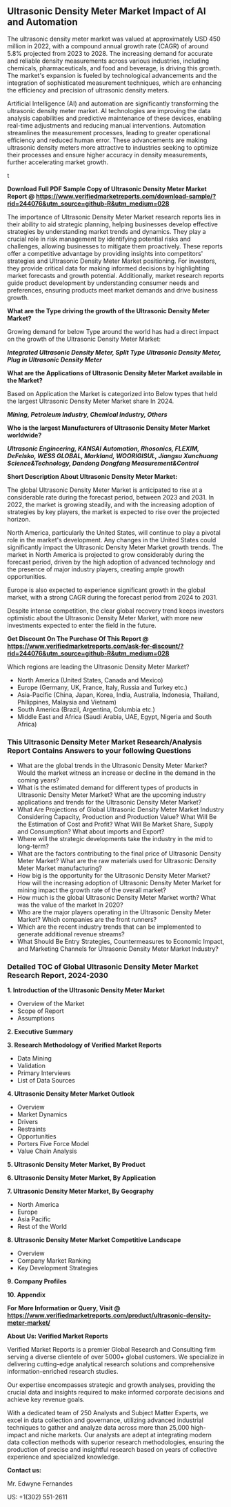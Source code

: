 <h2>Ultrasonic Density Meter Market Impact of AI and Automation</h2><p>The ultrasonic density meter market was valued at approximately USD 450 million in 2022, with a compound annual growth rate (CAGR) of around 5.8% projected from 2023 to 2028. The increasing demand for accurate and reliable density measurements across various industries, including chemicals, pharmaceuticals, and food and beverage, is driving this growth. The market's expansion is fueled by technological advancements and the integration of sophisticated measurement techniques, which are enhancing the efficiency and precision of ultrasonic density meters.</p><p>Artificial Intelligence (AI) and automation are significantly transforming the ultrasonic density meter market. AI technologies are improving the data analysis capabilities and predictive maintenance of these devices, enabling real-time adjustments and reducing manual interventions. Automation streamlines the measurement processes, leading to greater operational efficiency and reduced human error. These advancements are making ultrasonic density meters more attractive to industries seeking to optimize their processes and ensure higher accuracy in density measurements, further accelerating market growth.</p>t</p><p id="" class=""><strong>Download Full PDF Sample Copy of Ultrasonic Density Meter Market Report @ <a href="https://www.verifiedmarketreports.com/download-sample/?rid=244076&utm_source=github-R&utm_medium=028" target="_blank">https://www.verifiedmarketreports.com/download-sample/?rid=244076&utm_source=github-R&utm_medium=028</a></strong></p><p>The importance of&nbsp;Ultrasonic Density Meter Market research reports lies in their ability to aid strategic planning, helping businesses develop effective strategies by understanding market trends and dynamics. They play a crucial role in risk management by identifying potential risks and challenges, allowing businesses to mitigate them proactively. These reports offer a competitive advantage by providing insights into competitors' strategies and Ultrasonic Density Meter Market positioning. For investors, they provide critical data for making informed decisions by highlighting market forecasts and growth potential. Additionally, market research reports guide product development by understanding consumer needs and preferences, ensuring products meet market demands and drive business growth.</p><p><strong>What are the&nbsp;Type driving the growth of the Ultrasonic Density Meter Market?</strong></p><p id="" class="">Growing demand for below Type around the world has had a direct impact on the growth of the Ultrasonic Density Meter Market:</p><em><strong>Integrated Ultrasonic Density Meter, Split Type Ultrasonic Density Meter, Plug in Ultrasonic Density Meter</strong></em></p><strong>What are the&nbsp;Applications&nbsp;of Ultrasonic Density Meter Market available in the Market?</strong></p><p id="" class="">Based on Application the Market is categorized into Below types that held the largest Ultrasonic Density Meter Market share In 2024.</p><em><strong>Mining, Petroleum Industry, Chemical Industry, Others</strong></em></p><strong>Who is the largest Manufacturers of Ultrasonic Density Meter Market worldwide?</strong></p><p><em><strong>Ultrasonic Engineering, KANSAI Automation, Rhosonics, FLEXIM, DeFelsko, WESS GLOBAL, Markland, WOORIGISUL, Jiangsu Xunchuang Science&Technology, Dandong Dongfang Measurement&Control</strong></em></p><p id="" class=""><strong>Short Description About Ultrasonic Density Meter Market:</strong></p><p>The global Ultrasonic Density Meter Market is anticipated to rise at a considerable rate during the forecast period, between 2023 and 2031. In 2022, the market is growing steadily, and with the increasing adoption of strategies by key players, the market is expected to rise over the projected horizon.</p><p>North America, particularly the United States, will continue to play a pivotal role in the market's development. Any changes in the United States could significantly impact the Ultrasonic Density Meter Market growth trends. The market in North America is projected to grow considerably during the forecast period, driven by the high adoption of advanced technology and the presence of major industry players, creating ample growth opportunities.</p><p>Europe is also expected to experience significant growth in the global market, with a strong CAGR during the forecast period from 2024 to 2031.</p><p>Despite intense competition, the clear global recovery trend keeps investors optimistic about the Ultrasonic Density Meter Market, with more new investments expected to enter the field in the future.</p><p id="" class=""><strong>Get Discount On The Purchase Of This Report @ <a href="https://www.verifiedmarketreports.com/ask-for-discount/?rid=244076&utm_source=github-R&utm_medium=028" target="_blank">https://www.verifiedmarketreports.com/ask-for-discount/?rid=244076&utm_source=github-R&utm_medium=028</a></strong></p>Which regions are leading the Ultrasonic Density Meter Market?</p><ul><li>North America (United States, Canada and Mexico)</li><li>Europe (Germany, UK, France, Italy, Russia and Turkey etc.)</li><li>Asia-Pacific (China, Japan, Korea, India, Australia, Indonesia, Thailand, Philippines, Malaysia and Vietnam)</li><li>South America (Brazil, Argentina, Columbia etc.)</li><li>Middle East and Africa (Saudi Arabia, UAE, Egypt, Nigeria and South Africa)</li></ul><h3 id="" class="">This Ultrasonic Density Meter Market Research/Analysis Report Contains Answers to your following Questions</h3><ul><li>What are the global trends in the Ultrasonic Density Meter Market? Would the market witness an increase or decline in the demand in the coming years?</li><li>What is the estimated demand for different types of products in Ultrasonic Density Meter Market? What are the upcoming industry applications and trends for the Ultrasonic Density Meter Market?</li><li>What Are Projections of Global Ultrasonic Density Meter Market Industry Considering Capacity, Production and Production Value? What Will Be the Estimation of Cost and Profit? What Will Be Market Share, Supply and Consumption? What about imports and Export?</li><li>Where will the strategic developments take the industry in the mid to long-term?</li><li>What are the factors contributing to the final price of Ultrasonic Density Meter Market? What are the raw materials used for Ultrasonic Density Meter Market manufacturing?</li><li>How big is the opportunity for the Ultrasonic Density Meter Market? How will the increasing adoption of Ultrasonic Density Meter Market for mining impact the growth rate of the overall market?</li><li>How much is the global Ultrasonic Density Meter Market worth? What was the value of the market In 2020?</li><li>Who are the major players operating in the Ultrasonic Density Meter Market? Which companies are the front runners?</li><li>Which are the recent industry trends that can be implemented to generate additional revenue streams?</li><li>What Should Be Entry Strategies, Countermeasures to Economic Impact, and Marketing Channels for Ultrasonic Density Meter Market Industry?</li></ul><h3 id="" class="">Detailed TOC of Global Ultrasonic Density Meter Market Research Report, 2024-2030</h3><p id="" class=""><strong>1. Introduction of the Ultrasonic Density Meter Market</strong></p><ul><li>Overview of the Market</li><li>Scope of Report</li><li>Assumptions</li></ul><p id="" class=""><strong>2. Executive Summary</strong></p><p id="" class=""><strong>3. Research Methodology of Verified Market Reports</strong></p><ul><li>Data Mining</li><li>Validation</li><li>Primary Interviews</li><li>List of Data Sources</li></ul><p id="" class=""><strong>4. Ultrasonic Density Meter Market Outlook</strong></p><ul><li>Overview</li><li>Market Dynamics</li><li>Drivers</li><li>Restraints</li><li>Opportunities</li><li>Porters Five Force Model</li><li>Value Chain Analysis</li></ul><p id="" class=""><strong>5. Ultrasonic Density Meter Market, By Product</strong></p><p id="" class=""><strong>6. Ultrasonic Density Meter Market, By Application</strong></p><p id="" class=""><strong>7. Ultrasonic Density Meter Market, By Geography</strong></p><ul><li>North America</li><li>Europe</li><li>Asia Pacific</li><li>Rest of the World</li></ul><p id="" class=""><strong>8. Ultrasonic Density Meter Market Competitive Landscape</strong></p><ul><li>Overview</li><li>Company Market Ranking</li><li>Key Development Strategies</li></ul><p id="" class=""><strong>9. Company Profiles</strong></p><p id="" class=""><strong>10. Appendix</strong></p><p id="" class=""><strong>For More Information or Query, Visit @ <a href="https://www.verifiedmarketreports.com/product/ultrasonic-density-meter-market/" target="_blank">https://www.verifiedmarketreports.com/product/ultrasonic-density-meter-market/</a></strong></p><p id="" class=""><strong>About Us: Verified Market Reports</strong></p><p id="" class="">Verified Market Reports is a premier Global Research and Consulting firm serving a diverse clientele of over 5000+ global customers. We specialize in delivering cutting-edge analytical research solutions and comprehensive information-enriched research studies.</p><p id="" class="">Our expertise encompasses strategic and growth analyses, providing the crucial data and insights required to make informed corporate decisions and achieve key revenue goals.</p><p id="" class="">With a dedicated team of 250 Analysts and Subject Matter Experts, we excel in data collection and governance, utilizing advanced industrial techniques to gather and analyze data across more than 25,000 high-impact and niche markets. Our analysts are adept at integrating modern data collection methods with superior research methodologies, ensuring the production of precise and insightful research based on years of collective experience and specialized knowledge.</p><p id="" class=""><strong>Contact us:</strong></p><p id="" class="">Mr. Edwyne Fernandes</p><p id="" class="">US: +1(302) 551-2611</p>